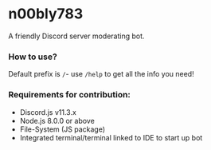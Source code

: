 # n00bly783
A friendly Discord server moderating bot.

### How to use?
Default prefix is `/`- use `/help` to get all the info you need!

### Requirements for contribution:
* Discord.js v11.3.x
* Node.js 8.0.0 or above
* File-System (JS package)
* Integrated terminal/terminal linked to IDE to start up bot
